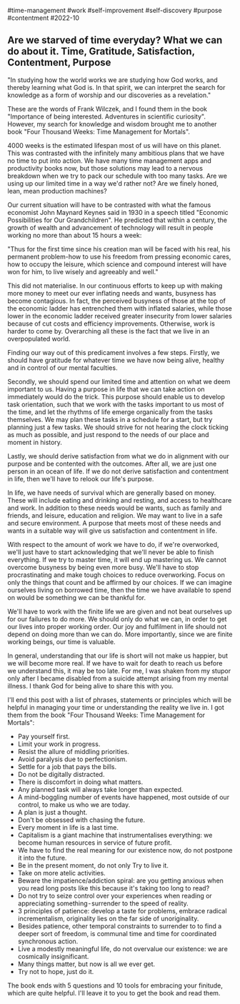#time-management
#work
#self-improvement
#self-discovery
#purpose
#contentment
#2022-10

## Are we starved of time everyday?  What we can do about it.  Time, Gratitude, Satisfaction, Contentment, Purpose

"In studying how the world works we are studying how God works, and thereby learning what God is. In that spirit, we can interpret the search for knowledge as a form of worship and our discoveries as a revelation."

These are the words of Frank Wilczek, and I found them in the book "Importance of being interested.  Adventures in scientific curiosity".  However, my search for knowledge and wisdom brought me to another book "Four Thousand Weeks: Time Management for Mortals".

4000 weeks is the estimated lifespan most of us will have on this planet.  This was contrasted with the infinitely many ambitious plans that we have no time to put into action.  We have many time management apps and productivity books now, but those solutions may lead to a nervous breakdown when we try to pack our schedule with too many tasks.  Are we using up our limited time in a way we'd rather not?  Are we finely honed, lean, mean production machines?

Our current situation will have to be contrasted with what the famous economist John Maynard Keynes said in 1930 in a speech titled "Economic Possibilities for Our Grandchildren".  He predicted that within a century, the growth of wealth and advancement of technology will result in people working no more than about 15 hours a week:

"Thus for the first time since his creation man will be faced with his real, his permanent problem-how to use his freedom from pressing economic cares, how to occupy the leisure, which science and compound interest will have won for him, to live wisely and agreeably and well."

This did not materialise.  In our continuous efforts to keep up with making more money to meet our ever inflating needs and wants, busyness has become contagious.  In fact, the perceived busyness of those at the top of the economic ladder has entrenched them with inflated salaries, while those lower in the economic ladder received greater insecurity from lower salaries because of cut costs and efficiency improvements.  Otherwise, work is harder to come by.  Overarching all these is the fact that we live in an overpopulated world.

Finding our way out of this predicament involves a few steps.  Firstly, we should have gratitude for whatever time we have now being alive, healthy and in control of our mental faculties.

Secondly, we should spend our limited time and attention on what we deem important to us.  Having a purpose in life that we can take action on immediately would do the trick.  This purpose should enable us to develop task orientation, such that we work with the tasks important to us most of the time, and let the rhythms of life emerge organically from the tasks themselves.  We may plan these tasks in a schedule for a start, but try planning just a few tasks.  We should strive for not hearing the clock ticking as much as possible, and just respond to the needs of our place and moment in history.

Lastly, we should derive satisfaction from what we do in alignment with our purpose and be contented with the outcomes.  After all, we are just one person in an ocean of life.  If we do not derive satisfaction and contentment in life, then we'll have to relook our life's purpose.

In life, we have needs of survival which are generally based on money.  These will include eating and drinking and resting, and access to healthcare and work.  In addition to these needs would be wants, such as family and friends, and leisure, education and religion.  We may want to live in a safe and secure environment.  A purpose that meets most of these needs and wants in a suitable way will give us satisfaction and contentment in life.

With respect to the amount of work we have to do, if we're overworked, we'll just have to start acknowledging that we'll never be able to finish everything.  If we try to master time, it will end up mastering us.  We cannot overcome busyness by being even more busy.  We'll have to stop procrastinating and make tough choices to reduce overworking.  Focus on only the things that count and be affirmed by our choices.  If we can imagine ourselves living on borrowed time, then the time we have available to spend on would be something we can be thankful for.

We'll have to work with the finite life we are given and not beat ourselves up for our failures to do more.  We should only do what we can, in order to get our lives into proper working order.  Our joy and fulfilment in life should not depend on doing more than we can do.  More importantly, since we are finite working beings, our time is valuable.

In general, understanding that our life is short will not make us happier, but we will become more real.  If we have to wait for death to reach us before we understand this, it may be too late.  For me, I was shaken from my stupor only after I became disabled from a suicide attempt arising from my mental illness.  I thank God for being alive to share this with you.

I'll end this post with a list of phrases, statements or principles which will be helpful in managing your time or understanding the reality we live in.  I got them from the book "Four Thousand Weeks: Time Management for Mortals":
* Pay yourself first.
* Limit your work in progress.
* Resist the allure of middling priorities.
* Avoid paralysis due to perfectionism.
* Settle for a job that pays the bills.
* Do not be digitally distracted.
* There is discomfort in doing what matters.
* Any planned task will always take longer than expected.
* A mind-boggling number of events have happened, most outside of our control, to make us who we are today.
* A plan is just a thought.
* Don't be obsessed with chasing the future.
* Every moment in life is a last time.
* Capitalism is a giant machine that instrumentalises everything: we become human resources in service of future profit. 
* We have to find the real meaning for our existence now, do not postpone it into the future.
* Be in the present moment, do not only Try to live it.
* Take on more atelic activities.
* Beware the impatience/addiction spiral: are you getting anxious when you read long posts like this because it's taking too long to read? 
* Do not try to seize control over your experiences when reading or appreciating something - surrender to the speed of reality. 
* 3 principles of patience: develop a taste for problems, embrace radical incrementalism, originality lies on the far side of unoriginality.
* Besides patience, other temporal constraints to surrender to to find a deeper sort of freedom, is communal time and time for coordinated synchronous action. 
* Live a modestly meaningful life, do not overvalue our existence: we are cosmically insignificant. 
* Many things matter, but now is all we ever get.
* Try not to hope, just do it.

The book ends with 5 questions and 10 tools for embracing your finitude, which are quite helpful.  I'll leave it to you to get the book and read them.








